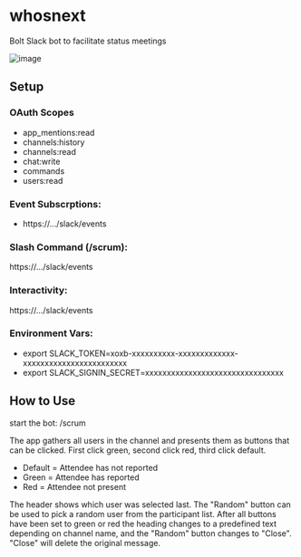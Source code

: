 # whosnext

Bolt Slack bot to facilitate status meetings

![image](https://user-images.githubusercontent.com/15017748/111555849-7d9f8980-8746-11eb-82c5-b5f7ae43e5c7.png)


## Setup
### OAuth Scopes
* app_mentions:read
* channels:history
* channels:read
* chat:write
* commands
* users:read

### Event Subscrptions: 
* https://.../slack/events
### Slash Command (/scrum): 
https://.../slack/events
### Interactivity: 
https://.../slack/events

### Environment Vars:
* export SLACK_TOKEN=xoxb-xxxxxxxxxx-xxxxxxxxxxxxx-xxxxxxxxxxxxxxxxxxxxxxxx
* export SLACK_SIGNIN_SECRET=xxxxxxxxxxxxxxxxxxxxxxxxxxxxxxxx

## How to Use
start the bot: /scrum

The app gathers all users in the channel and presents them as buttons that can be clicked.
First click green, second click red, third click default.
* Default = Attendee has not reported
* Green = Attendee has reported
* Red = Attendee not present

The header shows which user was selected last.
The "Random" button can be used to pick a random user from the participant list.
After all buttons have been set to green or red the heading changes to a predefined text depending on channel name, and the "Random" button changes to "Close". "Close" will delete the original message.





